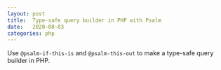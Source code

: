 ```yaml
---
layout: post
title:  Type-safe query builder in PHP with Psalm
date:   2020-08-03
categories: php
---
```


Use `@psalm-if-this-is` and `@psalm-this-out` to make a type-safe query builder in PHP.
